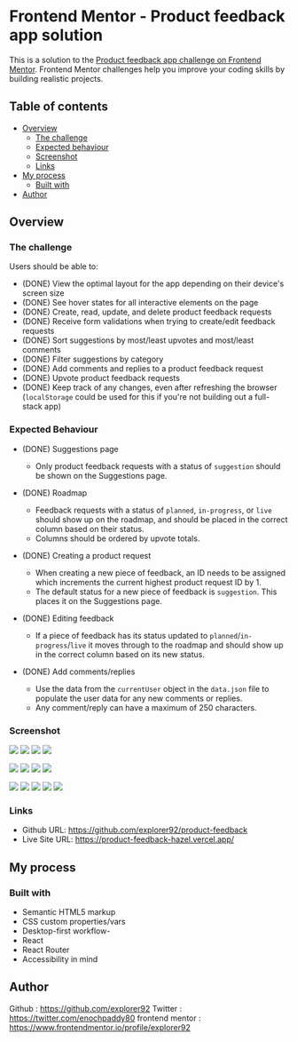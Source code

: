 # Frontend Mentor - Product feedback app solution

This is a solution to the [Product feedback app challenge on Frontend Mentor](https://www.frontendmentor.io/challenges/product-feedback-app-wbvUYqjR6). Frontend Mentor challenges help you improve your coding skills by building realistic projects.

## Table of contents

- [Overview](#overview)
  - [The challenge](#the-challenge)
  - [Expected behaviour](#expected-behaviour)
  - [Screenshot](#screenshot)
  - [Links](#links)
- [My process](#my-process)
  - [Built with](#built-with)
- [Author](#author)

## Overview

### The challenge

Users should be able to:

- (DONE) View the optimal layout for the app depending on their device's screen size
- (DONE) See hover states for all interactive elements on the page
- (DONE) Create, read, update, and delete product feedback requests
- (DONE) Receive form validations when trying to create/edit feedback requests
- (DONE) Sort suggestions by most/least upvotes and most/least comments
- (DONE) Filter suggestions by category
- (DONE) Add comments and replies to a product feedback request
- (DONE) Upvote product feedback requests
- (DONE) Keep track of any changes, even after refreshing the browser (`localStorage` could be used for this if you're not building out a full-stack app)

### Expected Behaviour

- (DONE) Suggestions page

  - Only product feedback requests with a status of `suggestion` should be shown on the Suggestions page.

- (DONE) Roadmap

  - Feedback requests with a status of `planned`, `in-progress`, or `live` should show up on the roadmap, and should be placed in the correct column based on their status.
  - Columns should be ordered by upvote totals.

- (DONE) Creating a product request

  - When creating a new piece of feedback, an ID needs to be assigned which increments the current highest product request ID by 1.
  - The default status for a new piece of feedback is `suggestion`. This places it on the Suggestions page.

- (DONE) Editing feedback

  - If a piece of feedback has its status updated to `planned`/`in-progress`/`live` it moves through to the roadmap and should show up in the correct column based on its new status.

- (DONE) Add comments/replies
  - Use the data from the `currentUser` object in the `data.json` file to populate the user data for any new comments or replies.
  - Any comment/reply can have a maximum of 250 characters.

### Screenshot

![](./screenshots/desktop-suggestions.png)
![](./screenshots/desktop-roadmap.png)
![](./screenshots/desktop-feedback-detail.png)
![](./screenshots/desktop-edit-feedback.png)

![](./screenshots/tablet-suggestions.png)
![](./screenshots/tablet-roadmap.png)
![](./screenshots/tablet-feedback-detail.png)
![](./screenshots/tablet-edit-feedback.png)

![](./screenshots/mobile-suggestions.png)
![](./screenshots/mobile-roadmap.png)
![](./screenshots/mobile-feedback-detail.png)
![](./screenshots/mobile-edit-feedback.png)
![](./screenshots/mobile-edit-feedback-active.png)

### Links

- Github URL: https://github.com/explorer92/product-feedback
- Live Site URL: https://product-feedback-hazel.vercel.app/

## My process

### Built with

- Semantic HTML5 markup
- CSS custom properties/vars
- Desktop-first workflow-
- React
- React Router
- Accessibility in mind

## Author
Github : https://github.com/explorer92
Twitter : https://twitter.com/enochpaddy80
frontend mentor : https://www.frontendmentor.io/profile/explorer92
